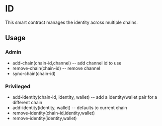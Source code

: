 # ID
This smart contract manages the identity across multiple chains.

## Usage

### Admin
* add-chain(chain-id,channel) -- add channel id to use
* remove-chain(chain-id) -- remove channel
* sync-chain(chain-id)

### Privileged
* add-identity(chain-id, identity, wallet)  -- add a identity/wallet pair for a different chain
* add-identity(identity, wallet) -- defaults to current chain
* remove-identity(chain-id,identity,wallet)
* remove-identity(identity,wallet)
